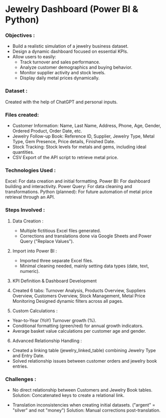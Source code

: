 # Jewelry Dashboard (Power BI & Python)


### Objectives : 

- Build a realistic simulation of a jewelry business dataset.
- Design a dynamic dashboard focused on essential KPIs.
- Allow users to easily:
  - Track turnover and sales performance.
  - Analyze customer demographics and buying behavior.
  - Monitor supplier activity and stock levels.
  - Display daily metal prices dynamically.

### Dataset :

Created with the help of ChatGPT and personal inputs.

### Files created:
- Customer Information: Name, Last Name, Address, Phone, Age, Gender, Ordered Product, Order Date, etc.
- Jewelry Follow-up Book: Reference ID, Supplier, Jewelry Type, Metal Type, Gem Presence, Price details, Finished Date.
- Stock Tracking: Stock levels for metals and gems, including ideal quantities.
- CSV Export of the API script to retrieve metal price.

### Technologies Used :

Excel: For data creation and initial formatting.
Power BI: For dashboard building and interactivity.
Power Query: For data cleaning and transformations.
Python (planned): For future automation of metal price retrieval through an API.

### Steps Involved :

1. Data Creation :
   - Multiple fictitious Excel files generated.
   - Corrections and translations done via Google Sheets and Power Query ("Replace Values").

2. Import into Power BI :
   - Imported three separate Excel files.
   - Minimal cleaning needed, mainly setting data types (date, text, numeric).

3. KPI Definition & Dashboard Development 

4. Created 6 tabs:
  Turnover Analysis, Products Overview, Suppliers Overview, Customers Overview, Stock Management, Metal Price Monitoring
  Designed dynamic filters across all pages.

5. Custom Calculations :
- Year-to-Year (YoY) Turnover growth (%).
- Conditional formatting (green/red) for annual growth indicators.
- Average basket value calculations per customer age and gender.

6. Advanced Relationship Handling : 
- Created a linking table (jewelry_linked_table) combining Jewelry Type and Entry Date.
- Solved relationship issues between customer orders and jewelry book entries.

### Challenges : 
- No direct relationship between Customers and Jewelry Book tables.
  Solution: Concatenated keys to create a relational link.

- Translation inconsistencies when creating initial datasets. ("argent" = "silver" and not "money")
  Solution: Manual corrections post-translation.
